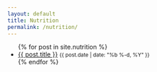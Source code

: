 ```yaml
---
layout: default
title: Nutrition
permalink: /nutrition/
---
```


<ul class="">
{% for post in site.nutrition %}
  <li>
    <a class="" href="{{ post.url | prepend: site.baseurl }}">{{ post.title }}</a>
    <small class="">{{ post.date | date: "%b %-d, %Y" }}</small>
  </li>
{% endfor %}
</ul>